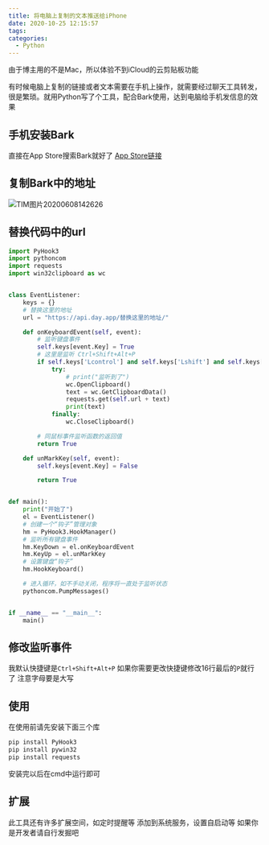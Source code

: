 ```yaml
---
title: 将电脑上复制的文本推送给iPhone
date: 2020-10-25 12:15:57
tags:
categories:
  - Python
---
```


由于博主用的不是Mac，所以体验不到iCloud的云剪贴板功能

有时候电脑上复制的链接或者文本需要在手机上操作，就需要经过聊天工具转发，很是繁琐。就用Python写了个工具，配合Bark使用，达到电脑给手机发信息的效果

## 手机安装Bark
直接在App Store搜索Bark就好了
[App Store链接](https://apps.apple.com/cn/app/bark-customed-notifications/id1403753865)

## 复制Bark中的地址
![TIM图片20200608142626](https://qiniu.xiaosm.cn/blog/TIM%E5%9B%BE%E7%89%8720200608142626_1591597618071.jpg-blogshuiyin)

## 替换代码中的url
``` python
import PyHook3
import pythoncom
import requests
import win32clipboard as wc


class EventListener:
    keys = {}
    # 替换这里的地址
    url = "https://api.day.app/替换这里的地址/"

    def onKeyboardEvent(self, event):
        # 监听键盘事件
        self.keys[event.Key] = True
        # 这里是监听 Ctrl+Shift+Alt+P
        if self.keys['Lcontrol'] and self.keys['Lshift'] and self.keys['Lmenu'] and self.keys['P']:
            try:
                # print("监听到了")
                wc.OpenClipboard()
                text = wc.GetClipboardData()
                requests.get(self.url + text)
                print(text)
            finally:
                wc.CloseClipboard()

        # 同鼠标事件监听函数的返回值
        return True

    def unMarkKey(self, event):
        self.keys[event.Key] = False

        return True


def main():
    print("开始了")
    el = EventListener()
    # 创建一个“钩子”管理对象
    hm = PyHook3.HookManager()
    # 监听所有键盘事件
    hm.KeyDown = el.onKeyboardEvent
    hm.KeyUp = el.unMarkKey
    # 设置键盘“钩子”
    hm.HookKeyboard()

    # 进入循环，如不手动关闭，程序将一直处于监听状态
    pythoncom.PumpMessages()


if __name__ == "__main__":
    main()

```

## 修改监听事件
我默认快捷键是`Ctrl+Shift+Alt+P`
如果你需要更改快捷键修改16行最后的`P`就行了
注意字母要是大写

## 使用
在使用前请先安装下面三个库
``` bash
pip install PyHook3
pip install pywin32
pip install requests
```

安装完以后在cmd中运行即可

## 扩展
此工具还有许多扩展空间，如定时提醒等
添加到系统服务，设置自启动等
如果你是开发者请自行发掘吧
